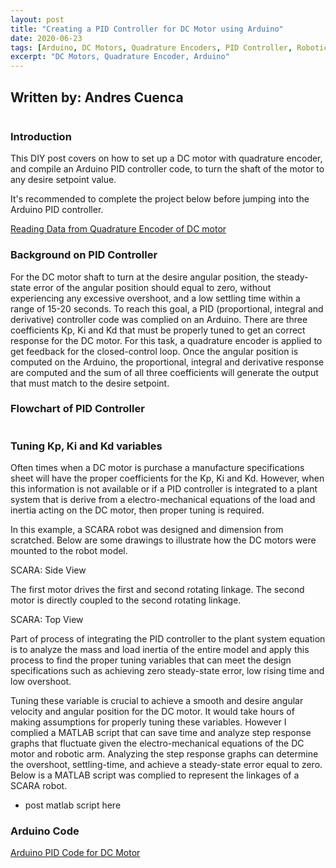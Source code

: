 ```yaml
---
layout: post
title: "Creating a PID Controller for DC Motor using Arduino"
date: 2020-06-23
tags: [Arduino, DC Motors, Quadrature Encoders, PID Controller, Robotics]
excerpt: "DC Motors, Quadrature Encoder, Arduino"
---
```


## Written by: Andres Cuenca

<img src="{{ site.url }}{{ site.baseurl }}/images/arduino-PID.jpg" alt="">

### Introduction
This DIY post covers on how to set up a DC motor with quadrature encoder, and
compile an Arduino PID controller code, to turn the shaft of the motor to any desire
setpoint value.

It's recommended to complete the project below before jumping into the Arduino PID controller.

[Reading Data from Quadrature Encoder of DC motor](https://cuenca-andres.github.io/Cuenca-Portfolio.github.io/DC_motor_quad/)


### Background on PID Controller

 For the DC motor shaft to turn at the desire angular position, the steady-state error of the angular position should equal to zero, without experiencing any excessive overshoot, and a low settling time within a range of 15-20 seconds. To reach this goal, a PID (proportional, integral and derivative) controller code was complied on an Arduino. There are three coefficients Kp, Ki and Kd that must be properly tuned to get an correct response for the DC motor. For this task, a quadrature encoder is applied to get feedback for the closed-control loop. Once the angular position is computed on the Arduino, the proportional, integral and derivative response are computed and the sum of all three coefficients will generate the output that must match to the desire setpoint.



### Flowchart of PID Controller

<img src="{{ site.url }}{{ site.baseurl }}/images/PID-flowChart.jpg" alt="">


### Tuning Kp, Ki and Kd variables

Often times when a DC motor is purchase a manufacture specifications sheet will have
the proper coefficients for the Kp, Ki and Kd. However, when this information is not available or if a PID controller is
integrated to a plant system that is derive from a electro-mechanical equations of the load and inertia acting on the DC motor,
 then proper tuning is required.  

In this example, a SCARA robot was designed and dimension from scratched. Below are
some drawings to illustrate how the DC motors were mounted to the robot model.

SCARA: Side View
<img src="{{ site.url }}{{ site.baseurl }}/images/DCmotor/scaradrawing1.jpg" alt="">

The first motor drives the first and second rotating linkage. The second motor is directly
coupled to the second rotating linkage.

SCARA: Top View
<img src="{{ site.url }}{{ site.baseurl }}/images/DCmotor/scaradrawing3.jpg" alt="">

Part of process of integrating the PID controller to the plant system equation is to
analyze the mass and load inertia of the entire model and apply this process to find
the proper tuning variables that can meet the design specifications such as achieving
zero steady-state error, low rising time and low overshoot.



Tuning these variable is crucial to achieve a smooth and desire angular velocity and angular position for
the DC motor. It would take hours of making assumptions for properly tuning these variables.
However I complied a MATLAB script that can save time and analyze step response graphs
that fluctuate given the electro-mechanical equations of the DC motor and robotic arm. Analyzing
the step response graphs can determine the overshoot, settling-time, and achieve a steady-state error equal to zero.
Below is a MATLAB script was complied to represent the linkages of a SCARA robot.


* post matlab script here

### Arduino Code
[Arduino PID Code for DC Motor](https://github.com/Cuenca-Andres/RoboticsControlsSystem/blob/master/Arduino_PID_Controller_DC-Motor)
